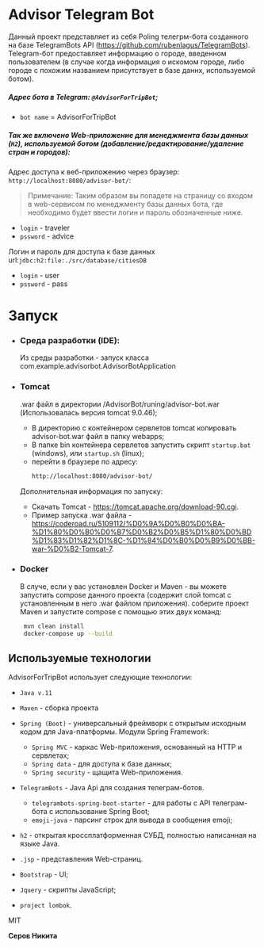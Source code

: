# Advisor Telegram Bot

Данный проект представляет из себя Poling телегрм-бота созданного на базе TelegramBots API (https://github.com/rubenlagus/TelegramBots).
Telegram-бот предоставляет информацию о городе, введенном пользователем (в случае когда информация о искомом городе, либо городе с похожим названием присутствует в базе даннх, используемой ботом).
##### Адрес бота в Telegram: `@AdvisorForTripBot`;
- `bot name` = AdvisorForTripBot

##### Так же включено Web-приложение для менеджмента базы данных (`H2`), используемой ботом (добавление/редактирование/удаление стран и городов):
Адрес доступа к веб-приложению через браузер: `http://localhost:8080/advisor-bot/`:
> Примечание:
Таким образом вы попадете на страницу со входом в web-сервисом по менеджменту базы данных бота, где необходимо будет ввести логин и пароль обозначенные ниже.
- `login` - traveler
- `pssword` - advice

Логин и пароль для доступа к базе данных url:`jdbc:h2:file:./src/database/citiesDB`
- `login` - user
- `pssword` - pass

# Запуск
- ### Среда разработки (IDE):
  Из среды разработки - запуск класса com.example.advisorbot.AdvisorBotApplication
- ### Tomcat
  .war файл в директории /AdvisorBot/runing/advisor-bot.war (Использовалась версия tomcat 9.0.46);
  - В директорию c контейнером сервлетов tomcat копировать advisor-bot.war файл в папку webapps;
  - В папке bin контейнера сервлетов запустить скрипт `startup.bat` (windows), или `startup.sh` (linux);
  - перейти в браузере по адресу:
     ```sh
     http://localhost:8080/advisor-bot/
     ```

  Дополнительная информация по запуску:
  - Скачать Tomcat - https://tomcat.apache.org/download-90.cgi.
  - Пример запуска .war файла - https://coderoad.ru/5109112/%D0%9A%D0%B0%D0%BA-%D1%80%D0%B0%D0%B7%D0%B2%D0%B5%D1%80%D0%BD%D1%83%D1%82%D1%8C-%D1%84%D0%B0%D0%B9%D0%BB-war-%D0%B2-Tomcat-7.

- ### Docker
  В случе, если у вас установлен Docker и Maven - вы можете запустить compose данного проекта (содержит слой tomcat с установленным в него .war файлом приложения). соберите проект Maven и запустите compose с помощью этих двух команд:

     ```sh
      mvn clean install
      docker-compose up --build
     ```


## Используемые технологии

AdvisorForTripBot использует следующие технологии:
- `Java v.11`
- `Maven` - сборка проекта
- `Spring (Boot)` - универсальный фреймворк с открытым исходным кодом для Java-платформы.
  Модули Spring Framework:
  -  `Spring MVC` - каркас Web-приложения, основанный на HTTP и сервлетах;
  -  `Spring data` - для доступа к базе данных;
  -  `Spring security` - щащита Web-приложения.

- `TelegramBots` - Java Api для создания телеграм-ботов.
  -  `telegrambots-spring-boot-starter` - для работы с API телеграм-бота с использование Spring Boot;
  -  `emoji-java` - парсинг строк для вывода в сообщения emoji;
- `h2` -   открытая кроссплатформенная СУБД, полностью написанная на языке Java.
- `.jsp` - представления Web-страниц.
- `Bootstrap` - UI;
- `Jquery` - скрипты JavaScript;
- `project lombok`.

MIT

**Серов Никита**
